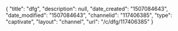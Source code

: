 {
    "title": "dfg",
    "description": null,
    "date_created": "1507084643",
    "date_modified": "1507084643",
    "channelid": "117406385",
    "type": "captivate",
    "layout": "channel",
    "url": "\/c\/dfg\/117406385"
}